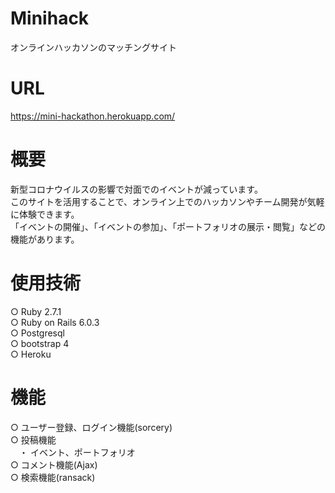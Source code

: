 # Minihack  
オンラインハッカソンのマッチングサイト 

# URL
https://mini-hackathon.herokuapp.com/  

# 概要  
新型コロナウイルスの影響で対面でのイベントが減っています。  
このサイトを活用することで、オンライン上でのハッカソンやチーム開発が気軽に体験できます。  
「イベントの開催」、「イベントの参加」、「ポートフォリオの展示・閲覧」などの機能があります。  


# 使用技術  
○ Ruby 2.7.1  
○ Ruby on Rails 6.0.3  
○ Postgresql    
○ bootstrap 4  
○ Heroku  

# 機能
○ ユーザー登録、ログイン機能(sorcery)  
○ 投稿機能  
　・ イベント、ポートフォリオ   
○ コメント機能(Ajax)    
○ 検索機能(ransack)  
